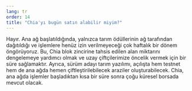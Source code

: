 ```yaml
---
lang: tr
order: 14
title: "Chia'yı bugün satın alabilir miyim?"
---
```


Hayır. Ana ağ başlatıldığında, yalnızca tarım ödüllerinin ağ tarafından dağıtıldığı ve işlemlere henüz izin verilmeyeceği çok haftalık bir dönem öngörüyoruz. Bu, Chia blok zincirine tahsis edilen alan miktarını dengelemeye yardımcı olmak ve uzay çiftçilerimize öncelik vermek için bir süre sağlamaktır. Ayrıca, sürüm adayı tarım yazılımı, açılışta hem testnet hem de ana ağda hemen çiftleştirilebilecek araziler oluşturabilecek. Chia, ana ağda işlemler başladıktan kısa bir süre sonra çoğu küresel borsada mevcut olacak.
